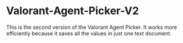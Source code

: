 # Valorant-Agent-Picker-V2
 This is the second version of the Valorant Agent Picker. It works more efficiently because it saves all the values in just one text document.
